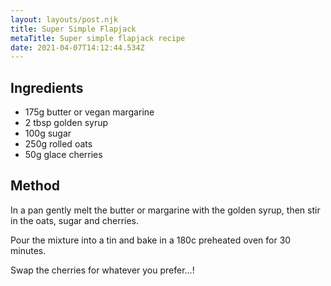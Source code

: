 ```yaml
---
layout: layouts/post.njk
title: Super Simple Flapjack
metaTitle: Super simple flapjack recipe
date: 2021-04-07T14:12:44.534Z
---
```

## Ingredients

- 175g butter or vegan margarine
- 2 tbsp golden syrup
- 100g sugar
- 250g rolled oats
- 50g glace cherries

## Method

In a pan gently melt the butter or margarine with the golden syrup, then stir in the oats, sugar and cherries.

Pour the mixture into a tin and bake in a 180c preheated oven for 30 minutes.

Swap the cherries for whatever you prefer...!


